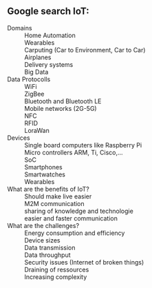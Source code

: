 ## Google search IoT:
<dl>
  <dt>Domains</dt>
  <dd>Home Automation</dd>
  <dd>Wearables</dd>
  <dd>Carputing (Car to Environment, Car to Car)</dd>
  <dd>Airplanes</dd>
  <dd>Delivery systems</dd>
  <dd>Big Data</dd>

  <dt>Data Protocolls</dt>
  <dd>WiFi</dd>
  <dd>ZigBee</dd>
  <dd>Bluetooth and Bluetooth LE</dd>
  <dd>Mobile networks (2G-5G)</dd>
  <dd>NFC</dd>
  <dd>RFID</dd>
  <dd>LoraWan</dd>
  
  <dt>Devices</dt>
  <dd>Single board computers like Raspberry Pi</dd>
  <dd>Micro controllers ARM, Ti, Cisco,...</dd>
  <dd>SoC</dd>
  <dd>Smartphones</dd>
  <dd>Smartwatches</dd>
  <dd>Wearables</dd>
  
  <dt>What are the benefits of IoT?</dt>
  <dd>Should make live easier</dd>
  <dd>M2M communication</dd>
  <dd>sharing of knowledge and technologie</dd>
  <dd>easier and faster communication</dd>
  
  <dt>What are the challenges?</dt>
  <dd>Energy consumption and efficiency</dd>
  <dd>Device sizes</dd>
  <dd>Data transmission</dd>
  <dd>Data throughput</dd>
  <dd>Security issues (Internet of broken things)</dd>
  <dd>Draining of ressources</dd>
  <dd>Increasing complexity</dd>
</dl>